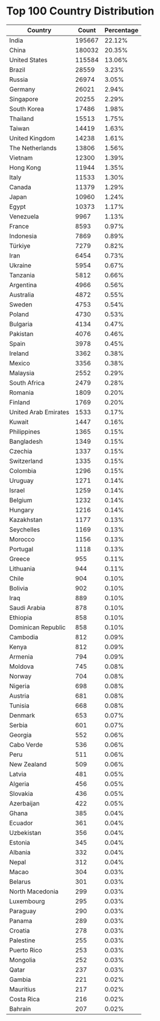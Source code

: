 # Top 100 Country Distribution
| Country | Count | Percentage |
|----|----|----|
| India | 195667 | 22.12% |
| China | 180032 | 20.35% |
| United States | 115584 | 13.06% |
| Brazil | 28559 | 3.23% |
| Russia | 26974 | 3.05% |
| Germany | 26021 | 2.94% |
| Singapore | 20255 | 2.29% |
| South Korea | 17486 | 1.98% |
| Thailand | 15513 | 1.75% |
| Taiwan | 14419 | 1.63% |
| United Kingdom | 14238 | 1.61% |
| The Netherlands | 13806 | 1.56% |
| Vietnam | 12300 | 1.39% |
| Hong Kong | 11944 | 1.35% |
| Italy | 11533 | 1.30% |
| Canada | 11379 | 1.29% |
| Japan | 10960 | 1.24% |
| Egypt | 10373 | 1.17% |
| Venezuela | 9967 | 1.13% |
| France | 8593 | 0.97% |
| Indonesia | 7869 | 0.89% |
| Türkiye | 7279 | 0.82% |
| Iran | 6454 | 0.73% |
| Ukraine | 5954 | 0.67% |
| Tanzania | 5812 | 0.66% |
| Argentina | 4966 | 0.56% |
| Australia | 4872 | 0.55% |
| Sweden | 4753 | 0.54% |
| Poland | 4730 | 0.53% |
| Bulgaria | 4134 | 0.47% |
| Pakistan | 4076 | 0.46% |
| Spain | 3978 | 0.45% |
| Ireland | 3362 | 0.38% |
| Mexico | 3356 | 0.38% |
| Malaysia | 2552 | 0.29% |
| South Africa | 2479 | 0.28% |
| Romania | 1809 | 0.20% |
| Finland | 1769 | 0.20% |
| United Arab Emirates | 1533 | 0.17% |
| Kuwait | 1447 | 0.16% |
| Philippines | 1365 | 0.15% |
| Bangladesh | 1349 | 0.15% |
| Czechia | 1337 | 0.15% |
| Switzerland | 1335 | 0.15% |
| Colombia | 1296 | 0.15% |
| Uruguay | 1271 | 0.14% |
| Israel | 1259 | 0.14% |
| Belgium | 1232 | 0.14% |
| Hungary | 1216 | 0.14% |
| Kazakhstan | 1177 | 0.13% |
| Seychelles | 1169 | 0.13% |
| Morocco | 1156 | 0.13% |
| Portugal | 1118 | 0.13% |
| Greece | 955 | 0.11% |
| Lithuania | 944 | 0.11% |
| Chile | 904 | 0.10% |
| Bolivia | 902 | 0.10% |
| Iraq | 889 | 0.10% |
| Saudi Arabia | 878 | 0.10% |
| Ethiopia | 858 | 0.10% |
| Dominican Republic | 858 | 0.10% |
| Cambodia | 812 | 0.09% |
| Kenya | 812 | 0.09% |
| Armenia | 794 | 0.09% |
| Moldova | 745 | 0.08% |
| Norway | 704 | 0.08% |
| Nigeria | 698 | 0.08% |
| Austria | 681 | 0.08% |
| Tunisia | 668 | 0.08% |
| Denmark | 653 | 0.07% |
| Serbia | 601 | 0.07% |
| Georgia | 552 | 0.06% |
| Cabo Verde | 536 | 0.06% |
| Peru | 511 | 0.06% |
| New Zealand | 509 | 0.06% |
| Latvia | 481 | 0.05% |
| Algeria | 456 | 0.05% |
| Slovakia | 436 | 0.05% |
| Azerbaijan | 422 | 0.05% |
| Ghana | 385 | 0.04% |
| Ecuador | 361 | 0.04% |
| Uzbekistan | 356 | 0.04% |
| Estonia | 345 | 0.04% |
| Albania | 332 | 0.04% |
| Nepal | 312 | 0.04% |
| Macao | 304 | 0.03% |
| Belarus | 301 | 0.03% |
| North Macedonia | 299 | 0.03% |
| Luxembourg | 295 | 0.03% |
| Paraguay | 290 | 0.03% |
| Panama | 289 | 0.03% |
| Croatia | 278 | 0.03% |
| Palestine | 255 | 0.03% |
| Puerto Rico | 253 | 0.03% |
| Mongolia | 252 | 0.03% |
| Qatar | 237 | 0.03% |
| Gambia | 221 | 0.02% |
| Mauritius | 217 | 0.02% |
| Costa Rica | 216 | 0.02% |
| Bahrain | 207 | 0.02% |
